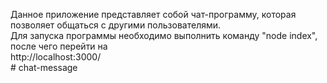 Данное приложение представляет собой чат-программу, которая позволяет общаться с другими пользователями. <br>
Для запуска программы необходимо выполнить команду "node index", после чего перейти на <br> http://localhost:3000/
<br> #   c h a t - m e s s a g e 
 
 
